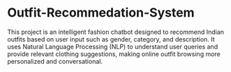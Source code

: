 # Outfit-Recommedation-System
This project is an intelligent fashion chatbot designed to recommend Indian outfits based on user input such as gender, category, and description. It uses Natural Language Processing (NLP) to understand user queries and provide relevant clothing suggestions, making online outfit browsing more personalized and conversational.
